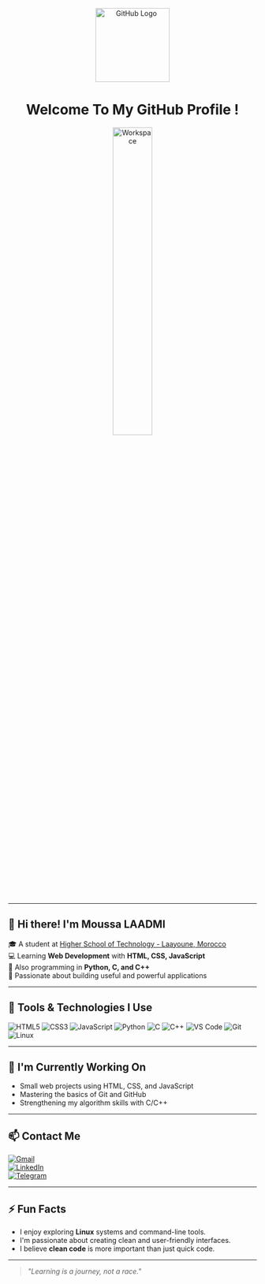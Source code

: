<div align="center">

<img src="https://github.com/raghavk16/raghavk16/blob/master/octo.gif" alt="GitHub Logo" width="150" height="150" />

# Welcome To My GitHub Profile ! 
<img src="https://github.com/SP-XD/SP-XD/blob/main/images/dev-working_rounded.gif?raw=true" width="40%" alt="Workspace" />  
</div>

</div>

---

## 👋 Hi there! I'm Moussa LAADMI

🎓 A student at [Higher School of Technology - Laayoune, Morocco](https://www.umi.ac.ma/)  
💻 Learning **Web Development** with **HTML, CSS, JavaScript**  
🐍 Also programming in **Python, C, and C++**  
🚀 Passionate about building useful and powerful applications

---

## 🧰 Tools & Technologies I Use

![HTML5](https://img.shields.io/badge/HTML5-E34F26?style=flat&logo=html5&logoColor=white)
![CSS3](https://img.shields.io/badge/CSS3-1572B6?style=flat&logo=css3&logoColor=white)
![JavaScript](https://img.shields.io/badge/JavaScript-F7DF1E?style=flat&logo=javascript&logoColor=black)
![Python](https://img.shields.io/badge/Python-3776AB?style=flat&logo=python&logoColor=white)
![C](https://img.shields.io/badge/C-00599C?style=flat&logo=c&logoColor=white)
![C++](https://img.shields.io/badge/C++-00599C?style=flat&logo=c%2B%2B&logoColor=white)
![VS Code](https://img.shields.io/badge/VS%20Code-007ACC?style=flat&logo=visual-studio-code&logoColor=white)
![Git](https://img.shields.io/badge/Git-F05032?style=flat&logo=git&logoColor=white)
![Linux](https://img.shields.io/badge/Linux-FCC624?style=flat&logo=linux&logoColor=black)

---

## 🔭 I'm Currently Working On

- Small web projects using HTML, CSS, and JavaScript  
- Mastering the basics of Git and GitHub  
- Strengthening my algorithm skills with C/C++

---

## 📫 Contact Me

[![Gmail](https://img.shields.io/badge/Gmail-D14836?style=flat&logo=gmail&logoColor=white)](mailto:your-email@gmail.com)  
[![LinkedIn](https://img.shields.io/badge/LinkedIn-0077B5?style=flat&logo=linkedin&logoColor=white)](https://www.linkedin.com)  
[![Telegram](https://img.shields.io/badge/Telegram-2CA5E0?style=flat&logo=telegram&logoColor=white)](https://t.me/username)

---

## ⚡ Fun Facts

- I enjoy exploring **Linux** systems and command-line tools.  
- I'm passionate about creating clean and user-friendly interfaces.  
- I believe **clean code** is more important than just quick code.

---

> *"Learning is a journey, not a race."*


